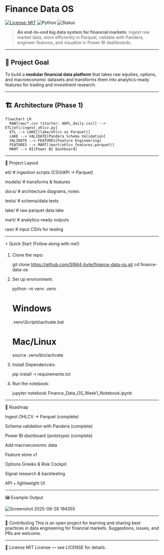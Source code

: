 # Finance Data OS

[![License: MIT](https://img.shields.io/badge/License-MIT-blue.svg)](LICENSE)
![Python](https://img.shields.io/badge/python-3.11+-blue.svg)
![Status](https://img.shields.io/badge/status-active-success.svg)

> **An end-to-end big data system for financial markets**: ingest raw market data, store efficiently in Parquet, validate with Pandera, engineer features, and visualize in Power BI dashboards.

---

## 🚀 Project Goal
To build a **modular financial data platform** that takes raw equities, options, and macroeconomic datasets and transforms them into analytics-ready features for trading and investment research.

---

## 🏗️ Architecture (Phase 1)

    flowchart LR
      RAW[raw/*.csv (starter: AAPL_daily.csv)] --> ETL[etl/ingest_ohlcv.py]
      ETL --> LAKE[(lake/ohlcv as Parquet)]
      LAKE --> VALIDATE[Pandera Schema Validation]
      VALIDATE --> FEATURES[Feature Engineering]
      FEATURES --> MART[(mart/ohlcv_features.parquet)]
      MART --> BI[Power BI Dashboard]

---

📂 Project Layout

etl/        # ingestion scripts (CSV/API → Parquet)

models/     # transforms & features

docs/       # architecture diagrams, notes

tests/      # schema/data tests

lake/       # raw parquet data lake

mart/       # analytics-ready outputs

raw/        # input CSVs for testing

---

⚡ Quick Start (Follow along with me!)

1. Clone the repo:

    git clone https://github.com/SI944-byte/finance-data-os.git
    cd finance-data-os

2. Set up environment:

    python -m venv .venv

    # Windows
    .venv\Scripts\activate.bat

    # Mac/Linux
    source .venv/bin/activate

3. Install Dependencies:

    pip install -r requirements.txt

4. Run the notebook:

    jupyter notebook Finance_Data_OS_Week1_Notebook.ipynb

---

📅 Roadmap

  Ingest OHLCV → Parquet (complete)
  
  Schema validation with Pandera (complete)
  
  Power BI dashboard (prototype) (complete)
  
  Add macroeconomic data
  
  Feature store v1
  
  Options Greeks & Risk Cockpit
  
  Signal research & backtesting
  
  API + lightweight UI

  ---

🖼️ Example Output

![Screenshot 2025-08-28 194355](https://github.com/user-attachments/assets/99ec77f1-4f78-4d5a-9c43-0d968fe5a17e)

---

🤝 Contributing
This is an open project for learning and sharing best practices in data engineering for financial markets.
Suggestions, issues, and PRs are welcome.

---

📜 License
MIT License — see LICENSE for details.

